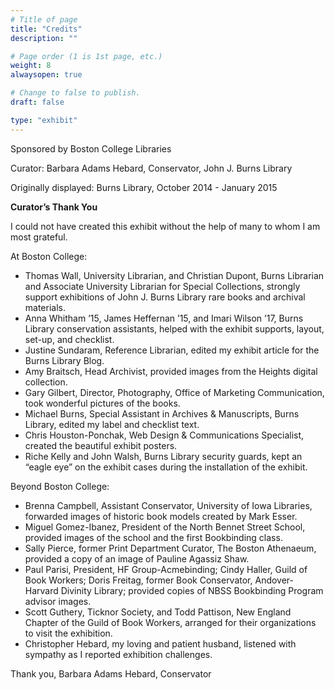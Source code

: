 ```yaml
---
# Title of page
title: "Credits"
description: ""

# Page order (1 is 1st page, etc.)
weight: 8
alwaysopen: true

# Change to false to publish.
draft: false

type: "exhibit"
---
```


Sponsored by Boston College Libraries

Curator: Barbara Adams Hebard, Conservator, John J. Burns Library


Originally displayed: Burns Library, October 2014 - January 2015

**Curator’s Thank You**

I could not have created this exhibit without the help of many to whom I am most grateful.

At Boston College:

+ Thomas Wall, University Librarian, and Christian Dupont, Burns Librarian and Associate University Librarian for Special Collections, strongly support exhibitions of John J. Burns Library rare books and archival materials.
+ Anna Whitham ’15, James Heffernan ’15, and Imari Wilson ’17, Burns Library conservation assistants, helped with the exhibit supports, layout, set-up, and checklist.
+ Justine Sundaram, Reference Librarian, edited my exhibit article for the Burns Library Blog.
+ Amy Braitsch, Head Archivist, provided images from the Heights digital collection.
+ Gary Gilbert, Director, Photography, Office of Marketing Communication, took wonderful pictures of the books.
+ Michael Burns, Special Assistant in Archives & Manuscripts, Burns Library, edited my label and checklist text.
+ Chris Houston-Ponchak, Web Design & Communications Specialist, created the beautiful exhibit posters.
+ Riche Kelly and John Walsh, Burns Library security guards, kept an “eagle eye” on the exhibit cases during the installation of the exhibit.

Beyond Boston College:

+ Brenna Campbell, Assistant Conservator, University of Iowa Libraries, forwarded images of historic book models created by Mark Esser.
+ Miguel Gomez-Ibanez, President of the North Bennet Street School, provided images of the school and the first Bookbinding class.
+ Sally Pierce, former Print Department Curator, The Boston Athenaeum, provided a copy of an image of Pauline Agassiz Shaw.
+ Paul Parisi, President, HF Group-Acmebinding;  Cindy Haller, Guild of Book Workers; Doris Freitag, former Book Conservator, Andover-Harvard Divinity Library; provided copies of  NBSS Bookbinding Program advisor images.
+ Scott Guthery, Ticknor Society, and Todd Pattison, New England Chapter of the Guild of Book Workers, arranged for their organizations to visit the exhibition.
+ Christopher Hebard, my loving and patient husband, listened with sympathy as I reported exhibition challenges.

Thank you, Barbara Adams Hebard, Conservator
